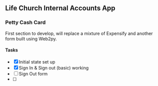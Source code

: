 ## Life Church Internal Accounts App

### Petty Cash Card
First section to develop, will replace a mixture of Expensify and another form built using Web2py.

#### Tasks
- [x] Initial state set up
- [x] Sign In & Sign out (basic) working
- [ ] Sign Out form
- [ ]
